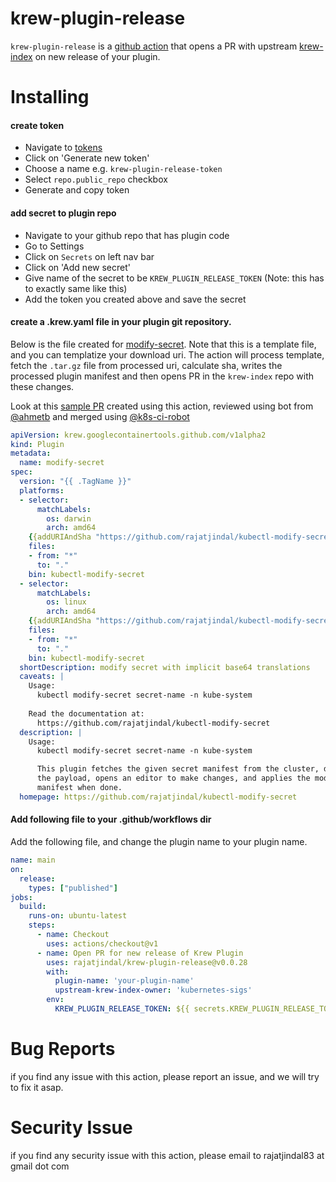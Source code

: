 # krew-plugin-release

`krew-plugin-release` is a [github action](https://github.com/features/actions) that opens a PR with upstream [krew-index](https://github.com/kubernetes-sigs/krew-index) on new release of your plugin.

# Installing
#### create token
- Navigate to [tokens](https://github.com/settings/tokens)
- Click on 'Generate new token'
- Choose a name e.g. `krew-plugin-release-token`
- Select `repo.public_repo` checkbox
- Generate and copy token
#### add secret to plugin repo
- Navigate to your github repo that has plugin code
- Go to Settings
- Click on `Secrets` on left nav bar
- Click on 'Add new secret'
- Give name of the secret to be `KREW_PLUGIN_RELEASE_TOKEN` (Note: this has to exactly same like this)
- Add the token you created above and save the secret

#### create a .krew.yaml file in your plugin git repository. 
Below is the file created for [modify-secret](https://github.com/rajatjindal/kubectl-modify-secret). Note that this is a template file, and you can templatize your download uri. The action will process template, fetch the `.tar.gz` file from processed uri, calculate sha, writes the processed plugin manifest and then opens PR in the `krew-index` repo with these changes.

Look at this [sample PR](https://github.com/kubernetes-sigs/krew-index/pull/262) created using this action, reviewed using bot from [@ahmetb](https://github.com/ahmetb) and merged using [@k8s-ci-robot](https://github.com/k8s-ci-robot)

```yaml
apiVersion: krew.googlecontainertools.github.com/v1alpha2
kind: Plugin
metadata:
  name: modify-secret
spec:
  version: "{{ .TagName }}"
  platforms:
  - selector:
      matchLabels:
        os: darwin
        arch: amd64
    {{addURIAndSha "https://github.com/rajatjindal/kubectl-modify-secret/releases/download/{{ .TagName }}/darwin-amd64-{{ .TagName }}.tar.gz" .TagName }}
    files:
    - from: "*"
      to: "."
    bin: kubectl-modify-secret
  - selector:
      matchLabels:
        os: linux
        arch: amd64
    {{addURIAndSha "https://github.com/rajatjindal/kubectl-modify-secret/releases/download/{{ .TagName }}/linux-amd64-{{ .TagName }}.tar.gz" .TagName }}
    files:
    - from: "*"
      to: "."
    bin: kubectl-modify-secret
  shortDescription: modify secret with implicit base64 translations
  caveats: |
    Usage:
      kubectl modify-secret secret-name -n kube-system
    
    Read the documentation at:
      https://github.com/rajatjindal/kubectl-modify-secret
  description: |
    Usage:
      kubectl modify-secret secret-name -n kube-system

      This plugin fetches the given secret manifest from the cluster, decodes 
      the payload, opens an editor to make changes, and applies the modified 
      manifest when done.
  homepage: https://github.com/rajatjindal/kubectl-modify-secret
```

#### Add following file to your .github/workflows dir

Add the following file, and change the plugin name to your plugin name.

```yaml
name: main
on: 
  release: 
    types: ["published"]
jobs:
  build:
    runs-on: ubuntu-latest
    steps:
      - name: Checkout
        uses: actions/checkout@v1 
      - name: Open PR for new release of Krew Plugin
        uses: rajatjindal/krew-plugin-release@v0.0.28
        with:
          plugin-name: 'your-plugin-name'
          upstream-krew-index-owner: 'kubernetes-sigs'
        env:
          KREW_PLUGIN_RELEASE_TOKEN: ${{ secrets.KREW_PLUGIN_RELEASE_TOKEN }}
```

# Bug Reports

if you find any issue with this action, please report an issue, and we will try to fix it asap.

# Security Issue
if you find any security issue with this action, please email to rajatjindal83 at gmail dot com

